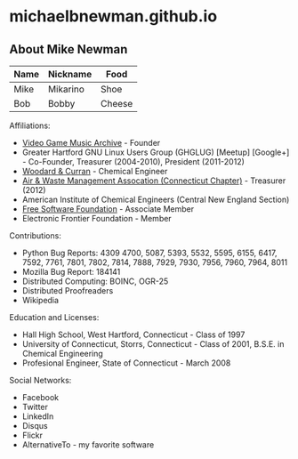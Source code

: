 # michaelbnewman.github.io

## About Mike Newman

| Name | Nickname | Food |
| ---- | -------- | ---- |
| Mike | Mikarino | Shoe |
| Bob  | Bobby    | Cheese |

Affiliations:

* [Video Game Music Archive](https://www.vgmusic.com/) - Founder
* Greater Hartford GNU Linux Users Group (GHGLUG) [Meetup] [Google+] - Co-Founder, Treasurer (2004-2010), President (2011-2012)
* [Woodard & Curran](http://www.woodardcurran.com/) - Chemical Engineer
* [Air & Waste Management Assocation (Connecticut Chapter)](http://www.awmanewengland.org/connecticut_chapter.htm) - Treasurer (2012)
* American Institute of Chemical Engineers (Central New England Section)
* [Free Software Foundation](https://www.fsf.org/) - Associate Member
* Electronic Frontier Foundation - Member

Contributions:

* Python Bug Reports: 4309 4700, 5087, 5393, 5532, 5595, 6155, 6417, 7592, 7761, 7801, 7802, 7814, 7888, 7929, 7930, 7956, 7960, 7964, 8011
* Mozilla Bug Report: 184141
* Distributed Computing: BOINC, OGR-25
* Distributed Proofreaders
* Wikipedia

Education and Licenses:

* Hall High School, West Hartford, Connecticut - Class of 1997
* University of Connecticut, Storrs, Connecticut - Class of 2001, B.S.E. in Chemical Engineering
* Profesional Engineer, State of Connecticut - March 2008

Social Networks:

* Facebook
* Twitter
* LinkedIn
* Disqus
* Flickr
* AlternativeTo - my favorite software
